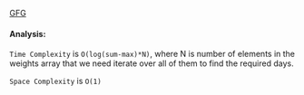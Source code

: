 <a href="https://www.geeksforgeeks.org/problems/the-painters-partition-problem1535/1">GFG</a>

#### Analysis:

`Time Complexity` is `O(log(sum-max)*N)`, where N is number of elements in the weights array that we need iterate over all of them to find the required days.

`Space Complexity` is `O(1)`
